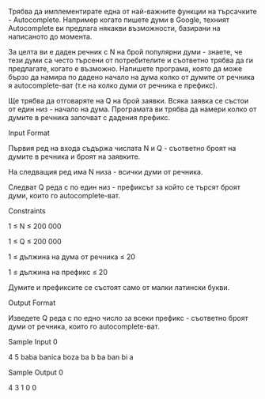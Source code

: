 Трябва да имплементирате една от най-важните функции на търсачките - Autocomplete. Например когато пишете думи в Google, техният Autocomplete ви предлага някакви възможности, базирани на написаното до момента.

За целта ви е даден речник с N на брой популярни думи - знаете, че тези думи са често търсени от потребителите и съответно трябва да ги предлагате, когато е възможно. Напишете програма, която да може бързо да намира по дадено начало на дума колко от думите от речника я autocomplete-ват (т.е на колко думи от речника е префикс).

Ще трябва да отговаряте на Q на брой заявки. Всяка заявка се състои от един низ - начало на дума. Програмата ви трябва да намери колко от думите в речника започват с дадения префикс.

Input Format

Първия ред на входа съдържа числата N и Q - съответно броят на думите в речника и броят на заявките.

На следващия ред има N низа - всички думи от речника.

Следват Q реда с по един низ - префиксът за който се търсят броят думи, които го autocomplete-ват.

Constraints

1 ≤ N ≤ 200 000

1 ≤ Q ≤ 200 000

1 ≤ дължина на дума от речника ≤ 20

1 ≤ дължина на префикс ≤ 20

Думите и префиксите се състоят само от малки латински букви.

Output Format

Изведете Q реда с по едно число за всеки префикс - съответно броят думи от речника, които го autocomplete-ват.

Sample Input 0

4 5
baba banica boza ba
b
ba
ban
bi
a

Sample Output 0

4
3
1
0
0
